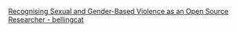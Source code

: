
[Recognising Sexual and Gender-Based Violence as an Open Source Researcher - bellingcat](https://www.bellingcat.com/uncategorized/2023/03/03/sexual-and-gender-based-violence-open-source-researche-osint-digital/)
